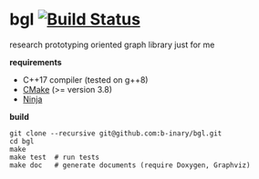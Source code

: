 # bgl [![Build Status](https://travis-ci.com/b-inary/bgl.svg?branch=master)](https://travis-ci.com/b-inary/bgl)

research prototyping oriented graph library just for me

**requirements**

- C++17 compiler (tested on g++8)
- [CMake](https://cmake.org/) (>= version 3.8)
- [Ninja](https://ninja-build.org/)

**build**

    git clone --recursive git@github.com:b-inary/bgl.git
    cd bgl
    make
    make test  # run tests
    make doc   # generate documents (require Doxygen, Graphviz)
